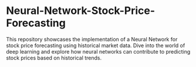 # Neural-Network-Stock-Price-Forecasting
This repository showcases the implementation of a Neural Network for stock price forecasting using historical market data. Dive into the world of deep learning and explore how neural networks can contribute to predicting stock prices based on historical trends.

